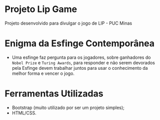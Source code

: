 # Projeto Lip Game
Projeto desenvolvido para divulgar o jogo de LIP - PUC Minas

# Enigma da Esfinge Contemporânea
- Uma esfinge faz pergunta para os jogadores, sobre ganhadores do `Nobel Prize` e `Turing Awards`, para responder e não serem devorados pela Esfinge devem trabalhar juntos
para usar o conhecimento da melhor forma e vencer o jogo.

# Ferramentas Utilizadas
- Bootstrap (muito utilizado por ser um projeto simples);
- HTML/CSS.
